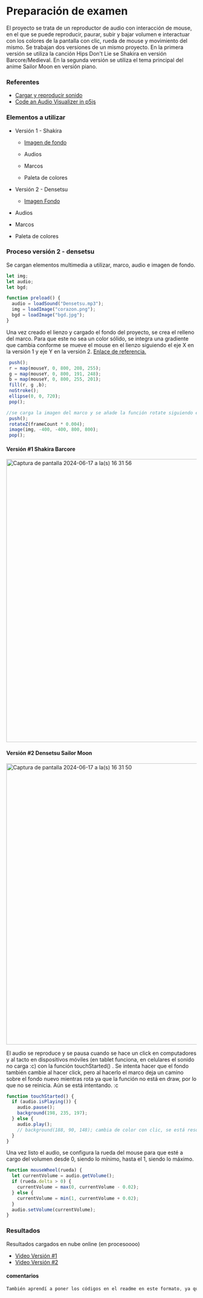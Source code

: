 # Preparación de examen

El proyecto se trata de un reproductor de audio con interacción de mouse, en el que se puede reproducir, paurar, subir y bajar volumen e interactuar con los colores de la pantalla con clic, rueda de mouse y movimiento del mismo. Se trabajan dos versiones de un mismo proyecto. En la primera versión se utiliza la canción Hips Don't Lie se Shakira en versión Barcore/Medieval. En la segunda versión se utiliza el tema principal del anime Sailor Moon en versión piano. 

### Referentes
- [Cargar y reproducir sonido](https://p5js.org/es/examples/sound-load-and-play-sound.html)
- [Code an Audio Visualizer in p5js](https://www.youtube.com/watch?v=uk96O7N1Yo0&ab_channel=ColorfulCoding)
### Elementos a utilizar
- Versión 1 - Shakira
  - [Imagen de fondo](https://github.com/cielqz/dis9034-2024-1/assets/163901464/50301f10-9336-4020-a948-16fd6ad06a78)

  - Audios
  - Marcos
  - Paleta de colores

- Versión 2 - Densetsu
  - [Imagen Fondo](https://github.com/cielqz/dis9034-2024-1/assets/163901464/bfa86924-345e-49fb-ae47-88d0a042b4bc)
- Audios
- Marcos
- Paleta de colores
   
### Proceso versión 2 - densetsu
Se cargan elementos multimedia a utilizar, marco, audio e imagen de fondo. 
```javascript
let img;
let audio;
let bgd;

function preload() {
  audio = loadSound("Densetsu.mp3");
  img = loadImage("corazon.png");
  bgd = loadImage("bgd.jpg");
}
```

Una vez creado el lienzo y cargado el fondo del proyecto, se crea el relleno del marco. Para que este no sea un color sólido, se integra una gradiente que cambia conforme se mueve el mouse en el lienzo siguiendo el eje X en la versión 1 y eje Y en la versión 2. [Enlace de referencia.](https://editor.p5js.org/owenroberts/sketches/HyKFHeS7Q)
 ```javascript
  push();
  r = map(mouseY, 0, 800, 208, 255);
  g = map(mouseY, 0, 800, 191, 248);
  b = map(mouseY, 0, 800, 255, 201);
  fill(r, g ,b);
  noStroke();
  ellipse(0, 0, 720);
  pop();

//se carga la imagen del marco y se añade la función rotate siguiendo el eje Z.
  push();
  rotateZ(frameCount * 0.004);
  image(img, -400, -400, 800, 800);
  pop();
```
#### Versión #1 Shakira Barcore
<img width="749" alt="Captura de pantalla 2024-06-17 a la(s) 16 31 56" src="https://github.com/cielqz/dis9034-2024-1/assets/163901464/8404b5b6-91f1-4fed-81fb-f030380db0c5">

#### Versión #2 Densetsu Sailor Moon
<img width="744" alt="Captura de pantalla 2024-06-17 a la(s) 16 31 50" src="https://github.com/cielqz/dis9034-2024-1/assets/163901464/8d7cd3a7-cea7-4d15-af40-bc6541f16851">

El audio se reproduce y se pausa cuando se hace un click en computadores y al tacto en dispositivos móviles (en tablet funciona, en celulares el sonido no carga :c) con la función touchStarted() . Se intenta hacer que el fondo también cambie al hacer click, pero al hacerlo el marco deja un camino sobre el fondo nuevo mientras rota ya que la función no está en draw, por lo que no se reinicia. Aún se está intentando. :c 
```javascript
function touchStarted() {
  if (audio.isPlaying()) {
    audio.pause();
    background(198, 235, 197);
  } else {
    audio.play();
    // background(188, 90, 148); cambia de color con clic, se está resolviendo
  }
}
```

Una vez listo el audio, se configura la rueda del mouse para que esté a cargo del volumen desde 0, siendo lo mínimo, hasta el 1, siendo lo máximo.
```javascript
function mouseWheel(rueda) {
  let currentVolume = audio.getVolume();
  if (rueda.delta > 0) {
    currentVolume = max(0, currentVolume - 0.02);
  } else {
    currentVolume = min(1, currentVolume + 0.02);
  }
  audio.setVolume(currentVolume);
}
```
### Resultados
Resultados cargados en nube online (en procesoooo)
- [Video Versión #1](https://www.dropbox.com/scl/fi/vvmj8jr2dsgec4o06vjnc/Shakira_Barcore.mov?rlkey=ya82z4h8tyu0d5iq82l7kwvao&st=n3wz6bea&dl=0)
- [Video Versión #2](https://www.dropbox.com/scl/fi/z9yd469fi4zw7hzdsfpfi/Grabaci-n-de-pantalla-2024-06-17-a-la-s-16.27.08.mov)
#### comentarios
```javascript
También aprendí a poner los códigos en el readme en este formato, ya que antes no sabía y cargaba capturas de pantalla. jeje
```




```javascript


```
